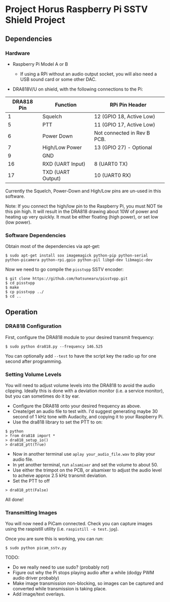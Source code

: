 # Project Horus Raspberry Pi SSTV Shield Project


## Dependencies
### Hardware
* Raspberry Pi Model A or B 
  * If using a RPi without an audio output socket, you will also need a USB sound card or some other DAC.

* DRA818V/U on shield, with the following connections to the Pi:

DRA818 Pin | Function | RPi Pin Header
-----------|----------|---------------
1 | Squelch | 12 (GPIO 18, Active Low)
5 | PTT | 11 (GPIO 17, Active Low)
6 | Power Down | Not connected in Rev B PCB.
7 | High/Low Power | 13 (GPIO 27) - Optional
9 | GND | <Any ground pin>
16 | RXD (UART Input) | 8 (UART0 TX)
17 | TXD (UART Output) | 10 (UART0 RX)

Currently the Squelch, Power-Down and High/Low pins are un-used in this software.

Note: If you connect the high/low pin to the Raspberry Pi, you must NOT tie this pin high. It will result in the DRA818 drawing about 10W of power and heating up very quickly. It must be either floating (high power), or set low (low power).

### Software Dependencies

Obtain most of the dependencies via apt-get:
```
$ sudo apt-get install sox imagemagick python-pip python-serial python-picamera python-rpi.gpio python-pil libgd-dev libmagic-dev
```

Now we need to go compile the `pisstvpp` SSTV encoder:
```
$ git clone https://github.com/hatsunearu/pisstvpp.git
$ cd pisstvpp
$ make
$ cp pisstvpp ../
$ cd ..
```


## Operation
### DRA818 Configuration
First, configure the DRA818 module to your desired transmit frequency:
```
$ sudo python dra818.py --frequency 146.525
```
You can optionally add `--test` to have the script key the radio up for one second after programming.

### Setting Volume Levels
You will need to adjust volume levels into the DRA818 to avoid the audio clipping. Ideally this is done with a deviation monitor (i.e. a service monitor), but you can sometimes do it by ear.

 * Configure the DRA818 onto your desired frequency as above.
 * Create/get an audio file to test with. I'd suggest generating maybe 30 second of 1 kHz tone with Audacity, and copying it to your Raspberry Pi.
 * Use the dra818 library to set the PTT to on:
```
$ python
> from dra818 import *
> dra818_setup_io()
> dra818_ptt(True)
```
 * Now in another terminal use `aplay your_audio_file.wav` to play your audio file.
 * In yet another terminal, run `alsamixer` and set the volume to about 50.
 * Use either the trimpot on the PCB, or alsamixer to adjust the audio level to acheive approx 2.5 kHz transmit deviation.
 * Set the PTT to off
```
> dra818_ptt(False)
```
All done!

### Transmitting Images
You will now need a PiCam connected. Check you can capture images using the raspistill utility (i.e. `raspistill -o test.jpg`).

Once you are sure this is working, you can run:
```
$ sudo python picam_sstv.py
```


TODO:
* Do we really need to use sudo? (probably not)
* Figure out why the Pi stops playing audio after a while (dodgy PWM audio driver probably)
* Make image transmission non-blocking, so images can be captured and converted while transmission is taking place.
* Add image/text overlays.
